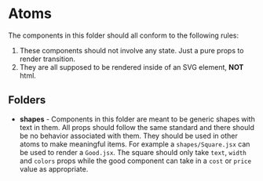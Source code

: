 # Atoms

The components in this folder should all conform to the following rules:

1. These components should not involve any state. Just a pure props to render
   transition.
2. They are all supposed to be rendered inside of an SVG element, **NOT** html.

## Folders

- **shapes** - Components in this folder are meant to be generic shapes with
  text in them. All props should follow the same standard and there should be no
  behavior associated with them. They should be used in other atoms to make
  meaningful items. For example a `shapes/Square.jsx` can be used to render a
  `Good.jsx`. The square should only take `text`, `width` and `colors` props
  while the good component can take in a `cost` or `price` value as appropriate.
